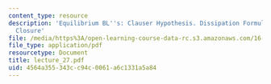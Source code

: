 ```yaml
---
content_type: resource
description: 'Equilibrium BL''s: Clauser Hypothesis. Dissipation Formulas and Integral
  Closure'
file: /media/https%3A/open-learning-course-data-rc.s3.amazonaws.com/16-13-aerodynamics-of-viscous-fluids-fall-2003/4564a355343cc94c0061a6c1331a5a84_lecture_27.pdf
file_type: application/pdf
resourcetype: Document
title: lecture_27.pdf
uid: 4564a355-343c-c94c-0061-a6c1331a5a84
---
```

